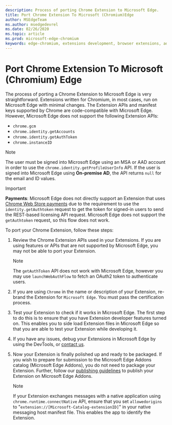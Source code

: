 ```yaml
---
description: Process of porting Chrome Extension to Microsoft Edge.
title: Port Chrome Extension To Microsoft (Chromium)Edge
author: MSEdgeTeam
ms.author: msedgedevrel
ms.date: 02/26/2020
ms.topic: article
ms.prod: microsoft-edge-chromium
keywords: edge-chromium, extensions development, browser extensions, addons, partner center, developer
---
```


# Port Chrome Extension To Microsoft \(Chromium\) Edge  

The process of porting a Chrome Extension to Microsoft Edge is very straightforward.  Extensions written for Chromium, in most cases, run on Microsoft Edge with minimal changes.  The Extension APIs and manifest keys supported by Chrome are code-compatible with Microsoft Edge.  However, Microsoft Edge does not support the following Extension APIs:  

*   `chrome.gcm`  
*   `chrome.identity.getAccounts`  
*   `chrome.identity.getAuthToken`  
*   `chrome.instanceID`  

> [!Note]
> The user must be signed into Microsoft Edge using an MSA or AAD account in order to use the `chrome.identity.getProfileUserInfo` API.  If the user is signed into Microsoft Edge using **On-premise AD**, the API returns `null` for the email and ID values.  

> [!IMPORTANT]
> **Payments**:  Microsoft Edge does not directly support an Extension that uses [Chrome Web Store payments][ChromeDeveloperWebStorePayments] due to the requirement to use the `identity.getAuthtoken` request to get the token for signed-in users to send the REST-based licensing API request.  Microsoft Edge does not support the `getAuthtoken` request, so this flow does not work.  

To port your Chrome Extension, follow these steps:  

1.  Review the Chrome Extension APIs used in your Extensions.  If you are using features or APIs that are not supported by Microsoft Edge, you may not be able to port your Extension.  
    
    > [!NOTE]
    > The `getAuthToken` API does not work with Microsoft Edge, however you may use `launchWebAuthFlow` to fetch an OAuth2 token to authenticate users.  
    
1.  If you are using `Chrome` in the name or description of your Extension, re-brand the Extension for `Microsoft Edge`.  You must pass the certification process.  
    
1.  Test your Extension to check if it works in Microsoft Edge.  The first step to do this is to ensure that you have Extension developer features turned on.  This enables you to side load Extension files in Microsoft Edge so that you are able to test your Extension while developing it.  
    
1.  If you have any issues, debug your Extensions in Microsoft Edge by using the DevTools, or [contact us][mailtoExtensionPartnerOpsMicrosoft].  
    
1.  Now your Extension is finally polished up and ready to be packaged.  If you wish to prepare for submission to the Microsoft Edge Addons catalog \(Microsoft Edge Addons\), you do not need to package your Extension.  Further, follow our [publishing guidelines][ExtensionsPublishExtension] to publish your Extension on Microsoft Edge Addons.  
    
    > [!NOTE]
    > If your Extension exchanges messages with a native application using `chrome.runtime.connectNative` API, ensure that you set `allowedorigins` to "`extension://[Microsoft-Catalog-extensionID]`" in your native messaging host manifest file.  This enables the app to identify the Extension.  

<!-- image links -->  

<!-- links -->  

[ExtensionsPublishExtension]: ../publish/publish-extension.md "Publish An Extension"  

[mailtoExtensionPartnerOpsMicrosoft]: mailto:extensionpartnerops@microsoft.com "ExtensionPartnerOps@microsoft.com"  

[ChromeDeveloperWebStorePayments]: https://developer.chrome.com/webstore/one_time_payments "One-Time Payments - Google Chrome"  

